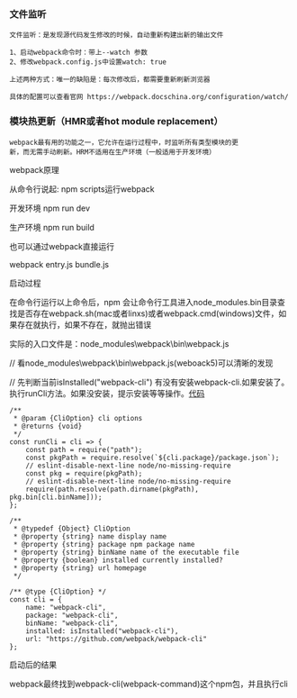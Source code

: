 ### 文件监听

    文件监听：是发现源代码发生修改的时候，自动重新构建出新的输出文件

    1、启动webpack命令时：带上--watch 参数
    2、修改webpack.config.js中设置watch: true

    上述两种方式：唯一的缺陷是：每次修改后，都需要重新刷新浏览器

    具体的配置可以查看官网 https://webpack.docschina.org/configuration/watch/

### 模块热更新（HMR或者hot module replacement）

    webpack最有用的功能之一，它允许在运行过程中，时监听所有类型模块的更
    新，而无需手动刷新。HRM不适用在生产环境（一般适用于开发环境）


webpack原理

从命令行说起:
npm scripts运行webpack

开发环境 npm run dev

生产环境 npm run build

也可以通过webpack直接运行

webpack entry.js bundle.js

启动过程

在命令行运行以上命令后，npm 会让命令行工具进入node_modules\.bin目录查找是否存在webpack.sh(mac或者linxs)或者webpack.cmd(windows)文件，如果存在就执行，如果不存在，就抛出错误

实际的入口文件是：node_modules\webpack\bin\webpack.js

// 看node_modules\webpack\bin\webpack.js(weboack5)可以清晰的发现

// 先判断当前isInstalled("webpack-cli") 有没有安装webpack-cli.如果安装了。执行runCli方法。如果没安装，提示安装等等操作。[代码](https://github.com/webpack/webpack/blob/master/bin/webpack.js)

```
/**
 * @param {CliOption} cli options
 * @returns {void}
 */
const runCli = cli => {
	const path = require("path");
	const pkgPath = require.resolve(`${cli.package}/package.json`);
	// eslint-disable-next-line node/no-missing-require
	const pkg = require(pkgPath);
	// eslint-disable-next-line node/no-missing-require
	require(path.resolve(path.dirname(pkgPath), pkg.bin[cli.binName]));
};

/**
 * @typedef {Object} CliOption
 * @property {string} name display name
 * @property {string} package npm package name
 * @property {string} binName name of the executable file
 * @property {boolean} installed currently installed?
 * @property {string} url homepage
 */

/** @type {CliOption} */
const cli = {
	name: "webpack-cli",
	package: "webpack-cli",
	binName: "webpack-cli",
	installed: isInstalled("webpack-cli"),
	url: "https://github.com/webpack/webpack-cli"
};
```
启动后的结果

webpack最终找到webpack-cli(webpack-command)这个npm包，并且执行cli